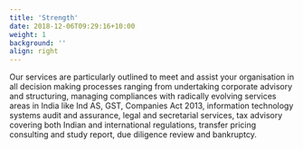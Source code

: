 ```yaml
---
title: 'Strength'
date: 2018-12-06T09:29:16+10:00
weight: 1
background: ''
align: right
---
```


Our services are particularly outlined to meet and assist your organisation in all decision making processes ranging from undertaking corporate advisory and structuring, managing compliances with radically evolving services areas in India like Ind AS, GST, Companies Act 2013, information technology systems audit and assurance, legal and secretarial services, tax advisory covering both Indian and international regulations, transfer pricing consulting and study report, due diligence review and bankruptcy.
